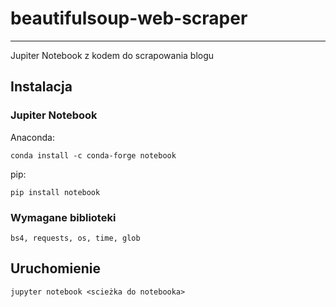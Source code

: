 # beautifulsoup-web-scraper

---

Jupiter Notebook z kodem do scrapowania blogu 


## Instalacja

### Jupiter Notebook

Anaconda:

    conda install -c conda-forge notebook

pip:

    pip install notebook

### Wymagane biblioteki

    bs4, requests, os, time, glob

## Uruchomienie

    jupyter notebook <scieżka do notebooka>


